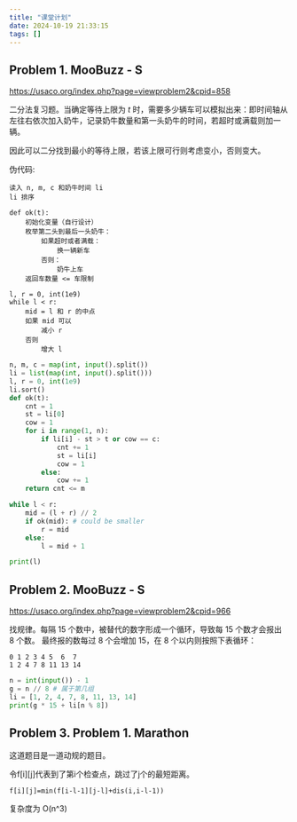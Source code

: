 ```yaml
---
title: "课堂计划"
date: 2024-10-19 21:33:15
tags: []
---
```

## Problem 1. MooBuzz - S

https://usaco.org/index.php?page=viewproblem2&cpid=858

二分法复习题。当确定等待上限为 $t$ 时，需要多少辆车可以模拟出来：即时间轴从左往右依次加入奶牛，记录奶牛数量和第一头奶牛的时间，若超时或满载则加一辆。

因此可以二分找到最小的等待上限，若该上限可行则考虑变小，否则变大。

伪代码:

```
读入 n, m, c 和奶牛时间 li
li 排序

def ok(t):
    初始化变量（自行设计）
    枚举第二头到最后一头奶牛：
        如果超时或者满载：
            换一辆新车
        否则：
            奶牛上车
    返回车数量 <= 车限制

l, r = 0, int(1e9)
while l < r:
    mid = l 和 r 的中点
    如果 mid 可以
        减小 r
    否则
        增大 l
```

```python
n, m, c = map(int, input().split())
li = list(map(int, input().split()))
l, r = 0, int(1e9)
li.sort()
def ok(t):
    cnt = 1
    st = li[0]
    cow = 1
    for i in range(1, n):
        if li[i] - st > t or cow == c:
            cnt += 1
            st = li[i]
            cow = 1
        else:
            cow += 1
    return cnt <= m

while l < r:
    mid = (l + r) // 2
    if ok(mid): # could be smaller
        r = mid
    else:
        l = mid + 1

print(l)
```

## Problem 2. MooBuzz - S

https://usaco.org/index.php?page=viewproblem2&cpid=966

找规律。每隔 15 个数中，被替代的数字形成一个循环，导致每 15 个数才会报出 8 个数。 最终报的数每过 8 个会增加 15，在 8 个以内则按照下表循环：
```
0 1 2 3 4 5  6  7
1 2 4 7 8 11 13 14
```

```python
n = int(input()) - 1
g = n // 8 # 属于第几组
li = [1, 2, 4, 7, 8, 11, 13, 14]
print(g * 15 + li[n % 8])
```

## Problem 3. Problem 1. Marathon

这道题目是一道动规的题目。

令f[i][j]代表到了第i个检查点，跳过了j个的最短距离。

`f[i][j]=min(f[i-l-1][j-l]+dis(i,i-l-1))`

复杂度为 O(n^3)
